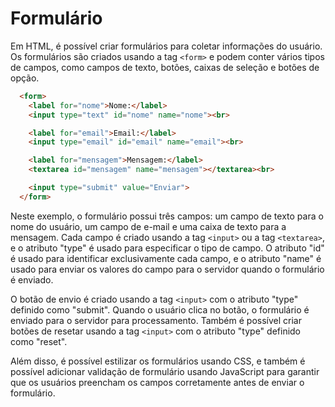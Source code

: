# Formulário

Em HTML, é possível criar formulários para coletar informações do usuário. Os formulários são criados usando a tag `<form>` e podem conter vários tipos de campos, como campos de texto, botões, caixas de seleção e botões de opção.

```html
  <form>
    <label for="nome">Nome:</label>
    <input type="text" id="nome" name="nome"><br>

    <label for="email">Email:</label>
    <input type="email" id="email" name="email"><br>

    <label for="mensagem">Mensagem:</label>
    <textarea id="mensagem" name="mensagem"></textarea><br>

    <input type="submit" value="Enviar">
  </form>
```

Neste exemplo, o formulário possui três campos: um campo de texto para o nome do usuário, um campo de e-mail e uma caixa de texto para a mensagem. Cada campo é criado usando a tag `<input>` ou a tag `<textarea>`, e o atributo "type" é usado para especificar o tipo de campo. O atributo "id" é usado para identificar exclusivamente cada campo, e o atributo "name" é usado para enviar os valores do campo para o servidor quando o formulário é enviado.

O botão de envio é criado usando a tag `<input>` com o atributo "type" definido como "submit". Quando o usuário clica no botão, o formulário é enviado para o servidor para processamento. Também é possível criar botões de resetar usando a tag `<input>` com o atributo "type" definido como "reset".

Além disso, é possível estilizar os formulários usando CSS, e também é possível adicionar validação de formulário usando JavaScript para garantir que os usuários preencham os campos corretamente antes de enviar o formulário.
